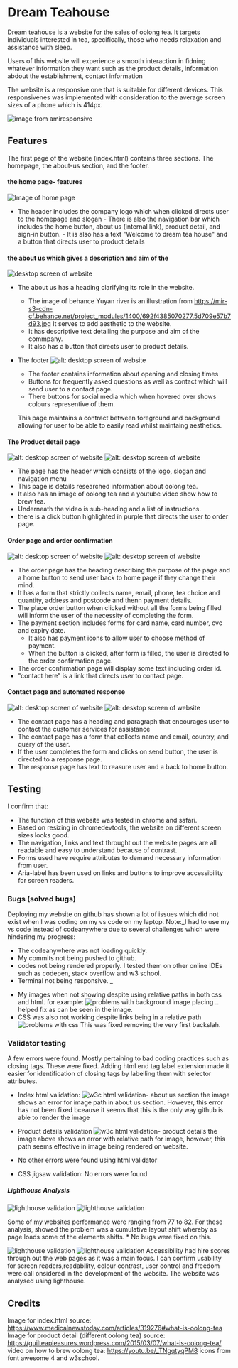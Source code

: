 # Dream Teahouse

Dream teahouse is a website for the sales of oolong tea. It targets individuals interested in tea, specifically, those who needs relaxation and assistance with sleep.

Users of this website will experience a smooth interaction in fidning whatever information they want such as the product details, information abdout the establishment, contact information


The website is a responsive one that is suitable for different devices. This responsivenes was implemented with consideration to the average screen sizes of a phone which is 414px.

![image from amiresponsive](https://github.com/JonFD4/projectforportfolio1/blob/50147ff1f7b64751c789f689d242ec38e204f151/assets/readme%20images/website%20images/amiresponsive.png)


## Features

The first page of the website (index.html) contains three sections. The homepage, the about-us section, and the footer.
  #### the home page- features
![Image of home page](https://github.com/JonFD4/projectforportfolio1/blob/383589f6a03ccf1bbf7ffbcd1653e0dc5664659c/assets/readme%20images/website%20images/desktopimage-website.png)
   * The  header includes the  company logo which when clicked directs user to the homepage and slogan
    - There is also the navigation bar which includes the home button, about us (internal link), product detail, and sign-in button.
    - It is also has a text "Welcome to dream tea house" and a button that directs user to product details
   
#### the about us which gives a description and aim of the
![ desktop screen of website ](https://github.com/JonFD4/projectforportfolio1/blob/383589f6a03ccf1bbf7ffbcd1653e0dc5664659c/assets/readme%20images/website%20images/about%20us%20image.png)
*  The about us has a heading clarifying its role in the website.
    - The image of behance Yuyan river is an illustration from https://mir-s3-cdn-cf.behance.net/project_modules/1400/692f4385070277.5d709e57b7d93.jpg It serves to add aesthetic to the website.
    - It has descriptive text detailing the purpose and aim of the commpany.
    - It also has a button that directs user to product details.

* The footer
![alt: desktop screen of website ](https://github.com/JonFD4/projectforportfolio1/blob/383589f6a03ccf1bbf7ffbcd1653e0dc5664659c/assets/readme%20images/website%20images/footer%20image.png)
  - The footer  contains information about opening and closing times
  - Buttons for frequently asked questions as well as contact which will send user to a contact page.
  - There buttons for social media which when hovered over shows colours representive of them.

  This page maintains a contract between foreground and background allowing for user to be able to easily read whilst maintaing aesthetics.

#### The Product detail page
![alt: desktop screen of website ](https://github.com/JonFD4/projectforportfolio1/blob/df68ea40f988de0c1d9b35775b24a96317614d4c/assets/readme%20images/website%20images/product%20detail%20image1.png)
![alt: desktop screen of website ](https://github.com/JonFD4/projectforportfolio1/blob/df68ea40f988de0c1d9b35775b24a96317614d4c/assets/readme%20images/website%20images/product%20detail%20image2.png)

  - The page has the header which consists of the logo, slogan and navigation menu
  - This page is details researched information about oolong tea.
  - It also has an image of oolong tea and a youtube video show how to brew tea.
  - Underneath the video is sub-heading and a list of instructions.
  - there is a click button highlighted in purple that directs the user to order page.

#### Order page and order confirmation
![alt: desktop screen of website ](https://github.com/JonFD4/projectforportfolio1/blob/383589f6a03ccf1bbf7ffbcd1653e0dc5664659c/assets/readme%20images/website%20images/order%20page%20image.png)
![alt: desktop screen of website ](https://github.com/JonFD4/projectforportfolio1/blob/383589f6a03ccf1bbf7ffbcd1653e0dc5664659c/assets/readme%20images/website%20images/orderconfirmation%20image.png)
 - The order page has the heading describing the purpose of the page and a home button to send user back to home page if they change their mind.
 - It has a form that strictly collects name, email, phone, tea choice and quantity, address and postcode and thenn payment details.
 - The place order button when clicked without all the forms being filled will inform the user of the necessity of completing the form.
 - The payment section includes forms for card name, card number, cvc and expiry date.
    -  It also has payment icons to allow user to choose method of payment. 
    -  When the button is clicked, after form is filled, the user is directed to the order confirmation page.
 - The order confirmation page will display some text including order id.
 - "contact here" is a link that directs user to contact page.

 #### Contact page and automated response
 ![alt: desktop screen of website ](https://github.com/JonFD4/projectforportfolio1/blob/383589f6a03ccf1bbf7ffbcd1653e0dc5664659c/assets/readme%20images/website%20images/contact-page%20image.png)
 ![alt: desktop screen of website ](https://github.com/JonFD4/projectforportfolio1/blob/383589f6a03ccf1bbf7ffbcd1653e0dc5664659c/assets/readme%20images/website%20images/response%20image.png)
 - The contact page has a heading and paragraph that encourages user to contact the customer services for assistance
 - The contact page has a form that collects name and email, country, and query of the user. 
 - If the user completes the form and clicks on send button, the user is directed to a response page.
 - The response page has text to reasure user and a back to home button.



## Testing
I confirm that:
  - The function of this website was tested in chrome and safari.
  - Based on resizing in chromedevtools, the website on different screen sizes looks good.
  - The navigation, links and text throught out the website pages are all readable and easy to understand because of contrast.
  - Forms used have require attributes to demand necessary information from user.
  - Aria-label has been used on links and buttons to improve accessibility for screen readers.

### Bugs (solved bugs)
Deploying my website on github has shown a lot of issues which did not exist when I was coding on my vs code on my laptop.
 Note:_I had to use my vs code instead of codeanywhere due to several challenges which were hindering my progress:
 - The codeanywhere was not loading quickly.
 -  My commits not being pushed to github.
 - codes not being rendered properly. I tested them on other online IDEs such as codepen, stack overflow and w3 school.
 - Terminal not being responsive.
 _
* My images when not showing despite using relative paths in both css and html.
for example:
![problems with background image](https://github.com/JonFD4/projectforportfolio1/blob/383589f6a03ccf1bbf7ffbcd1653e0dc5664659c/assets/readme%20images/problem%20images/background%20image%20path.png)
 placing .. helped fix as can be seen in the image.
 * CSS was also not working despite  links being in a relative path
 ![problems with css](https://github.com/JonFD4/projectforportfolio1/blob/383589f6a03ccf1bbf7ffbcd1653e0dc5664659c/assets/readme%20images/problem%20images/css%20problems.png)
 This was fixed removing the very first backslah.




### Validator testing
A few errors were found. Mostly pertaining to bad coding practices such as closing tags. 
 These were fixed. Adding html end tag label extension made it easier for identification of closing tags by labelling them with selector attributes.

 * Index html validation:
 ![w3c html validation- about us section](https://github.com/JonFD4/projectforportfolio1/blob/383589f6a03ccf1bbf7ffbcd1653e0dc5664659c/assets/readme%20images/problem%20images/about%20section%20error%20in%20html%20validation.png)
 the image shows an error for image path in about us section. 
 However, this error has not been fixed bceause it seems that this is the only way github is able to render the image
 * Product details validation
 ![w3c html validation-  product details](https://github.com/JonFD4/projectforportfolio1/blob/383589f6a03ccf1bbf7ffbcd1653e0dc5664659c/assets/readme%20images/problem%20images/product%20w3c%20validator.png)
 the image above shows an error with  relative path for image, however, this path seems effective in image being rendered on website.
 * No other errors were found using  html validator

 * CSS jigsaw validation: No errors were found

##### Lighthouse Analysis
![lighthouse validation](https://github.com/JonFD4/projectforportfolio1/blob/383589f6a03ccf1bbf7ffbcd1653e0dc5664659c/assets/readme%20images/problem%20images/index%20lighthouse%20val.png)
![lighthouse validation](https://github.com/JonFD4/projectforportfolio1/blob/383589f6a03ccf1bbf7ffbcd1653e0dc5664659c/assets/readme%20images/problem%20images/product%20detail%20lighthouseval..png)

Some of my websites performance were ranging from 77 to 82. For these analysis, showed the problem was a cumulative layout shift whereby as page loads some of the elements shifts.
    * No bugs were fixed on this.

   
![lighthouse validation](https://github.com/JonFD4/projectforportfolio1/blob/383589f6a03ccf1bbf7ffbcd1653e0dc5664659c/assets/readme%20images/problem%20images/sign%20in%20lightouse%20validator.png)
 ![lighthouse validation](https://github.com/JonFD4/projectforportfolio1/blob/383589f6a03ccf1bbf7ffbcd1653e0dc5664659c/assets/readme%20images/problem%20images/order%20page%20lighthouse%20val.png)
Accessibility had hire scores through out the web pages as it was a main focus.
I can confirm  usability for screen readers,readability, colour contrast, user control and freedom were call onsidered in the development of the website. The website was analysed using lighthouse.

## Credits
Image for index.html source: https://www.medicalnewstoday.com/articles/319276#what-is-oolong-tea
Image for product detail (different oolong tea) source: https://guilteapleasures.wordpress.com/2015/03/07/what-is-oolong-tea/
video on how to brew oolong tea: https://youtu.be/_TNgqtyqPM8
icons from font awesome 4 and w3school.
